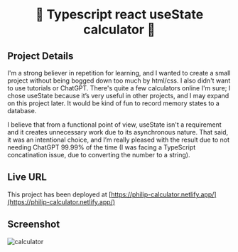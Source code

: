 <h1 align="center">🥑 Typescript react useState calculator 🥑</h1> 

## Project Details

I'm a strong believer in repetition for learning, and I wanted to create a small project without being bogged down too much by html/css. I also didn't want to use tutorials or ChatGPT. There's quite a few calculators online I'm sure; I chose useState because it’s very useful in other projects, and I may expand on this project later. It would be kind of fun to record memory states to a database. 

I believe that from a functional point of view, useState isn't a requirement and it creates unnecessary work due to its asynchronous nature. That said, it was an intentional choice, and I’m really pleased with the result due to not needing ChatGPT 99.99% of the time (I was facing a TypeScript concatination issue, due to converting the number to a string).

## Live URL

This project has been deployed at [https://philip-calculator.netlify.app/](https://philip-calculator.netlify.app/)

## Screenshot

![calculator](https://github.com/stuckinsnow/calculator/assets/126236947/7043c827-f678-4a32-848f-e0da753cfe28)
